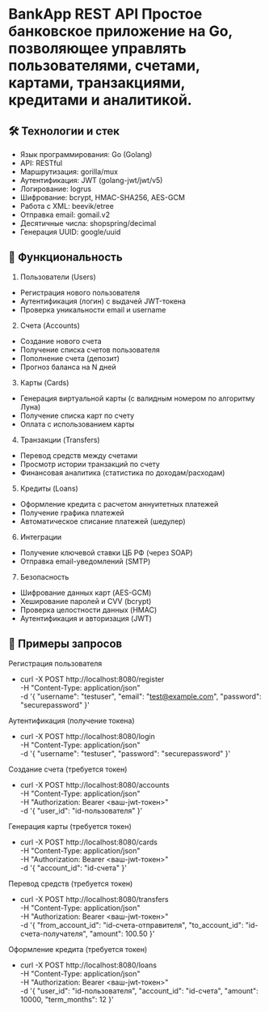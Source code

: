 # BankApp REST API Простое банковское приложение на Go, позволяющее управлять пользователями, счетами, картами, транзакциями, кредитами и аналитикой. 

## 🛠 Технологии и стек 
- Язык программирования: Go (Golang) 
- API: RESTful 
- Маршрутизация: gorilla/mux
- Аутентификация: JWT (golang-jwt/jwt/v5)
- Логирование: logrus
- Шифрование: bcrypt, HMAC-SHA256, AES-GCM
- Работа с XML: beevik/etree
- Отправка email: gomail.v2
- Десятичные числа: shopspring/decimal
- Генерация UUID: google/uuid 

## 🚀 Функциональность 
1. Пользователи (Users) 
- Регистрация нового пользователя
- Аутентификация (логин) с выдачей JWT-токена
- Проверка уникальности email и username
2. Счета (Accounts)
- Создание нового счета
- Получение списка счетов пользователя
- Пополнение счета (депозит)
- Прогноз баланса на N дней
3. Карты (Cards)
- Генерация виртуальной карты (с валидным номером по алгоритму Луна)
- Получение списка карт по счету
- Оплата с использованием карты
4. Транзакции (Transfers) 
- Перевод средств между счетами
- Просмотр истории транзакций по счету
- Финансовая аналитика (статистика по доходам/расходам)
5. Кредиты (Loans)
- Оформление кредита с расчетом аннуитетных платежей
- Получение графика платежей
- Автоматическое списание платежей (шедулер)
6. Интеграции
- Получение ключевой ставки ЦБ РФ (через SOAP)
- Отправка email-уведомлений (SMTP)
7. Безопасность
- Шифрование данных карт (AES-GCM)
- Хеширование паролей и CVV (bcrypt)
- Проверка целостности данных (HMAC)
- Аутентификация и авторизация (JWT)


## 📌 Примеры запросов 
Регистрация пользователя 
- curl -X POST http://localhost:8080/register \
  -H "Content-Type: application/json" \
  -d '{
    "username": "testuser",
    "email": "test@example.com",
    "password": "securepassword"
  }'

 Аутентификация (получение токена)
 - curl -X POST http://localhost:8080/login \
  -H "Content-Type: application/json" \
  -d '{
    "username": "testuser",
    "password": "securepassword"
  }'

Создание счета (требуется токен)
- curl -X POST http://localhost:8080/accounts \
  -H "Content-Type: application/json" \
  -H "Authorization: Bearer <ваш-jwt-токен>" \
  -d '{
    "user_id": "id-пользователя"
  }'

Генерация карты (требуется токен)
- curl -X POST http://localhost:8080/cards \
  -H "Content-Type: application/json" \
  -H "Authorization: Bearer <ваш-jwt-токен>" \
  -d '{
    "account_id": "id-счета"
  }'

Перевод средств (требуется токен)
- curl -X POST http://localhost:8080/transfers \
  -H "Content-Type: application/json" \
  -H "Authorization: Bearer <ваш-jwt-токен>" \
  -d '{
    "from_account_id": "id-счета-отправителя",
    "to_account_id": "id-счета-получателя",
    "amount": 100.50
  }'

Оформление кредита (требуется токен)
- curl -X POST http://localhost:8080/loans \
  -H "Content-Type: application/json" \
  -H "Authorization: Bearer <ваш-jwt-токен>" \
  -d '{
    "user_id": "id-пользователя",
    "account_id": "id-счета",
    "amount": 10000,
    "term_months": 12
  }'


